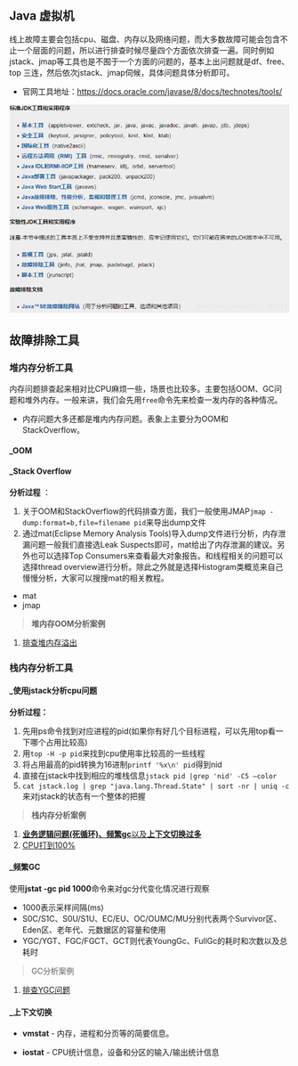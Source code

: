 ## Java 虚拟机

线上故障主要会包括cpu、磁盘、内存以及网络问题，而大多数故障可能会包含不止一个层面的问题，所以进行排查时候尽量四个方面依次排查一遍。同时例如jstack、jmap等工具也是不囿于一个方面的问题的，基本上出问题就是df、free、top 三连，然后依次jstack、jmap伺候，具体问题具体分析即可。

- 官网工具地址：<https://docs.oracle.com/javase/8/docs/technotes/tools/> 

![img](assets/20201017150614753.png) 

## 故障排除工具

### 堆内存分析工具

内存问题排查起来相对比CPU麻烦一些，场景也比较多。主要包括OOM、GC问题和堆外内存。一般来讲，我们会先用`free`命令先来检查一发内存的各种情况。

- 内存问题大多还都是堆内内存问题。表象上主要分为OOM和StackOverflow。

#### _OOM

#### _**Stack Overflow** 

**分析过程** ：

1. 关于OOM和StackOverflow的代码排查方面，我们一般使用JMAP`jmap -dump:format=b,file=filename pid`来导出dump文件  
2. 通过mat(Eclipse Memory Analysis Tools)导入dump文件进行分析，内存泄漏问题一般我们直接选Leak Suspects即可，mat给出了内存泄漏的建议。另外也可以选择Top Consumers来查看最大对象报告。和线程相关的问题可以选择thread overview进行分析。除此之外就是选择Histogram类概览来自己慢慢分析，大家可以搜搜mat的相关教程。



- mat
- jmap

> **堆内存OOM分析案例** 

1. [排查堆内存溢出](https://mp.weixin.qq.com/s/7XGD-Z3wrThv5HyoK3B8AQ) 

### 栈内存分析工具

#### _使用jstack分析cpu问题

**分析过程：** 

1. 先用ps命令找到对应进程的pid(如果你有好几个目标进程，可以先用top看一下哪个占用比较高) 
2. 用`top -H -p pid`来找到cpu使用率比较高的一些线程
3. 将占用最高的pid转换为16进制`printf '%x\n' pid`得到nid 
4. 直接在jstack中找到相应的堆栈信息`jstack pid |grep 'nid' -C5 –color` 
5. `cat jstack.log | grep "java.lang.Thread.State" | sort -nr | uniq -c`来对jstack的状态有一个整体的把握 

> **栈内存分析案例**

1. [**业务逻辑问题(死循环)、频繁gc**以及**上下文切换过多**](https://blog.csdn.net/qq_41893274/article/details/108901595)  
2. [CPU打到100%](https://mp.weixin.qq.com/s/roEMz-5tzBZvGxbjq8NhOQ) 

#### _频繁GC

使用**jstat -gc pid 1000**命令来对gc分代变化情况进行观察

- 1000表示采样间隔(ms)
- S0C/S1C、S0U/S1U、EC/EU、OC/OUMC/MU分别代表两个Survivor区、Eden区、老年代、元数据区的容量和使用
- YGC/YGT、FGC/FGCT、GCT则代表YoungGc、FullGc的耗时和次数以及总耗时

> GC分析案例

1. [排查YGC问题](https://mp.weixin.qq.com/s/LRx9tLtx1tficWPvUWUTuQ) 

#### _上下文切换

- **vmstat** - 内存，进程和分页等的简要信息。

-  **iostat** - CPU统计信息，设备和分区的输入/输出统计信息

  ​
